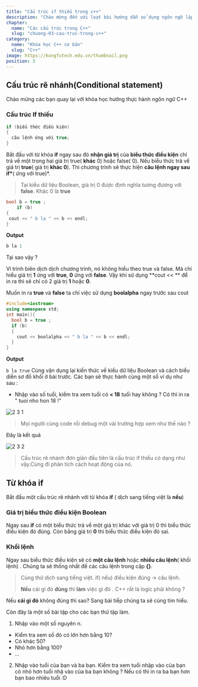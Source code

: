 ```yaml
---
title: "Cấu trúc if thiếu trong c++"
description: "Chào mừng đến với loạt bài hướng dẫn sử dụng ngôn ngữ lập trình C++! Loạt bài hướng dẫn này được thiết kế cho những người chưa hoặc biết một ít lập trình."
chapter:
  name: "Các cấu trúc trong C++"
  slug: "chuong-03-cau-truc-trong-c++"
category:
  name: "Khóa học C++ cơ bản"
  slug: "C++"
image: https://kungfutech.edu.vn/thumbnail.png
position: 3
---
```


## Cấu trúc rẽ nhánh(Conditional statement)

Chào mừng các bạn quay lại với khóa học hướng thực hành ngôn ngữ C++

### Cấu trúc If thiếu

```cpp
if (biểu thức điều kiện)
{
  câu lệnh ứng với true;
}
```

Bắt đầu với từ khóa **if** ngay sau đó **nhận giá trị** của **biểu thức điều kiện** chỉ trả về một trong hai giá trị true( **khác** 0) hoặc false( 0).
Nếu biểu thức trả về giá trị **true**( giá trị **khác 0**). Thì chương trình sẽ thực hiện **câu lệnh ngay sau if\***( ứng với true)\*.

> Tại kiểu dữ liệu Boolean, giá trị 0 được định nghĩa tương đương với **false**. Khác 0 là **true**

```cpp
bool b = true ;
	if (b)
{
 cout << " b la " << b << endl;
}
```

**Output**

```cpp
b la 1
```

Tại sao vậy ?

Vì trình biên dịch dịch chương trình, nó không hiểu theo true và false. Mà chỉ hiểu giá trị **1** ứng với **true**, **0** ứng với **false**. Vậy khi sử dụng **cout << ** để in ra thì sẽ chỉ có 2 giá trị **1** hoặc **0**.

Muốn in ra **true** và **false** ta chỉ việc sử dụng **boolalpha** ngay trước sau cout

```cpp
#include<iostream>
using namespace std;
int main(){
  bool b = true ;
  if (b)
  {
    cout << boolalpha << " b la " << b << endl;
  }
}
```

**Output**

`b la true`
Cùng vận dụng lại kiến thức về kiểu dữ liệu Boolean và cách biểu diễn sơ đồ khối ở bài trước. Các bạn sẽ thực hành cùng một số ví dụ như sau :

- Nhập vào số tuổi, kiểm tra xem tuổi có **< 18** tuổi hay không ? Có thì in ra " tuoi nho hon 18 !"

![2 3 1](https://github.com/daynhauhoc/cppcoban/assets/88678933/d73b3b44-1f97-409a-83ec-1517c0e18e0d)

> Mọi người cùng code rồi debug một vài trường hợp xem như thế nào ?

Đây là kết quả

![2 3 2](https://github.com/daynhauhoc/cppcoban/assets/88678933/27238158-2c9e-429f-8719-ea9a2dbe6c20)

> Cấu trúc rẽ nhánh đơn giản đầu tiên là cấu trúc if thiếu có dạng như vậy.Cùng đi phân tích cách hoạt động của nó.

## Từ khóa if

Bắt đầu một cấu trúc rẽ nhánh với từ khóa **if** ( dịch sang tiếng việt là **nếu**)

### Giá trị biểu thức điều kiện Boolean

Ngay sau **if** có một biểu thức trả về một giá trị khác với giá trị 0 thì biểu thức điều kiện đó đúng. Còn bằng giá trị **0** thì biểu thức điều kiện đó sai.

### Khối lệnh

Ngay sau biểu thức điều kiện sẽ có **một câu lệnh** hoặc **nhiều câu lệnh**( khối lệnh)
. Chúng ta sẽ thống nhất để các câu lệnh trong cặp **{}**.

> Cùng thử dịch sang tiếng việt. if( nếu) điều kiện đúng -> câu lệnh.
>
> **Nếu** cái gì đó **đúng** thì **làm** việc gì đó .
> C++ rất là logic phải không ?

Nếu **cái gì đó** không đúng thì sao? Sang bài tiếp chúng ta sẽ cùng tìm hiểu.

Còn đây là một số bài tập cho các bạn thử tập làm.

1. Nhập vào một số nguyên n.

- Kiểm tra xem số đó có lớn hơn bằng 10?
- Có khác 50?
- Nhỏ hơn bằng 100?
- ...

2. Nhập vào tuổi của bạn và ba bạn. Kiểm tra xem tuổi nhập vào của bạn có nhỏ hơn tuổi nhậ vào của ba bạn không ? Nếu có thì in ra ba bạn hơn bạn bao nhiêu tuổi :D
